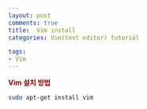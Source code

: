 ```yaml
---
layout: post
comments: true
title:  Vim install 
categories: Vim(text editor) tutorial

tags:
- Vim
---
```



**<span style='color:DarkRed'>Vim 설치 방법</span>**

```bash
sudo apt-get install vim
```
